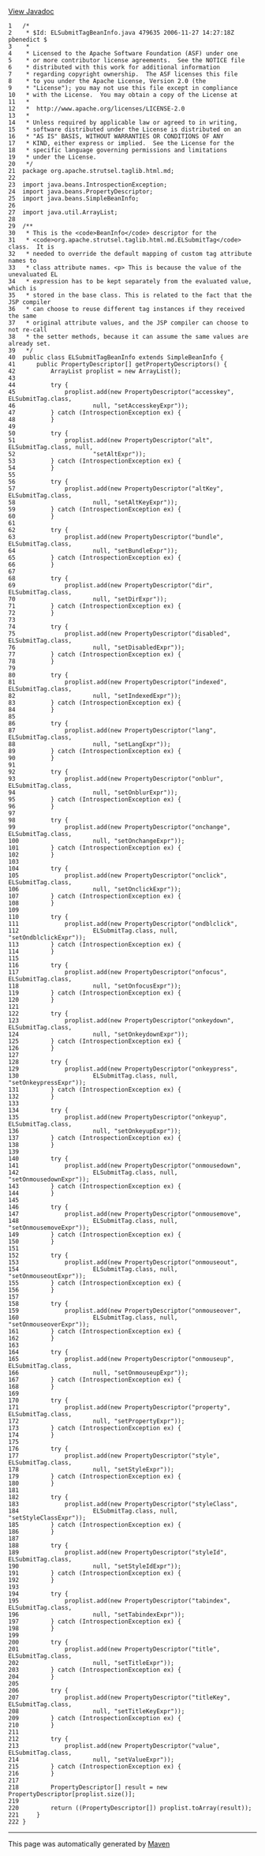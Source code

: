 [View Javadoc](../../../../../../apidocs/org/apache/strutsel/taglib.html.md/ELSubmitTagBeanInfo.html)


    1   /*
    2    * $Id: ELSubmitTagBeanInfo.java 479635 2006-11-27 14:27:18Z pbenedict $
    3    *
    4    * Licensed to the Apache Software Foundation (ASF) under one
    5    * or more contributor license agreements.  See the NOTICE file
    6    * distributed with this work for additional information
    7    * regarding copyright ownership.  The ASF licenses this file
    8    * to you under the Apache License, Version 2.0 (the
    9    * "License"); you may not use this file except in compliance
    10   * with the License.  You may obtain a copy of the License at
    11   *
    12   *  http://www.apache.org/licenses/LICENSE-2.0
    13   *
    14   * Unless required by applicable law or agreed to in writing,
    15   * software distributed under the License is distributed on an
    16   * "AS IS" BASIS, WITHOUT WARRANTIES OR CONDITIONS OF ANY
    17   * KIND, either express or implied.  See the License for the
    18   * specific language governing permissions and limitations
    19   * under the License.
    20   */
    21  package org.apache.strutsel.taglib.html.md;
    22  
    23  import java.beans.IntrospectionException;
    24  import java.beans.PropertyDescriptor;
    25  import java.beans.SimpleBeanInfo;
    26  
    27  import java.util.ArrayList;
    28  
    29  /**
    30   * This is the <code>BeanInfo</code> descriptor for the
    31   * <code>org.apache.strutsel.taglib.html.md.ELSubmitTag</code> class.  It is
    32   * needed to override the default mapping of custom tag attribute names to
    33   * class attribute names. <p> This is because the value of the unevaluated EL
    34   * expression has to be kept separately from the evaluated value, which is
    35   * stored in the base class. This is related to the fact that the JSP compiler
    36   * can choose to reuse different tag instances if they received the same
    37   * original attribute values, and the JSP compiler can choose to not re-call
    38   * the setter methods, because it can assume the same values are already set.
    39   */
    40  public class ELSubmitTagBeanInfo extends SimpleBeanInfo {
    41      public PropertyDescriptor[] getPropertyDescriptors() {
    42          ArrayList proplist = new ArrayList();
    43  
    44          try {
    45              proplist.add(new PropertyDescriptor("accesskey", ELSubmitTag.class,
    46                      null, "setAccesskeyExpr"));
    47          } catch (IntrospectionException ex) {
    48          }
    49  
    50          try {
    51              proplist.add(new PropertyDescriptor("alt", ELSubmitTag.class, null,
    52                      "setAltExpr"));
    53          } catch (IntrospectionException ex) {
    54          }
    55  
    56          try {
    57              proplist.add(new PropertyDescriptor("altKey", ELSubmitTag.class,
    58                      null, "setAltKeyExpr"));
    59          } catch (IntrospectionException ex) {
    60          }
    61  
    62          try {
    63              proplist.add(new PropertyDescriptor("bundle", ELSubmitTag.class,
    64                      null, "setBundleExpr"));
    65          } catch (IntrospectionException ex) {
    66          }
    67  
    68          try {
    69              proplist.add(new PropertyDescriptor("dir", ELSubmitTag.class,
    70                      null, "setDirExpr"));
    71          } catch (IntrospectionException ex) {
    72          }
    73  
    74          try {
    75              proplist.add(new PropertyDescriptor("disabled", ELSubmitTag.class,
    76                      null, "setDisabledExpr"));
    77          } catch (IntrospectionException ex) {
    78          }
    79  
    80          try {
    81              proplist.add(new PropertyDescriptor("indexed", ELSubmitTag.class,
    82                      null, "setIndexedExpr"));
    83          } catch (IntrospectionException ex) {
    84          }
    85  
    86          try {
    87              proplist.add(new PropertyDescriptor("lang", ELSubmitTag.class,
    88                      null, "setLangExpr"));
    89          } catch (IntrospectionException ex) {
    90          }
    91  
    92          try {
    93              proplist.add(new PropertyDescriptor("onblur", ELSubmitTag.class,
    94                      null, "setOnblurExpr"));
    95          } catch (IntrospectionException ex) {
    96          }
    97  
    98          try {
    99              proplist.add(new PropertyDescriptor("onchange", ELSubmitTag.class,
    100                     null, "setOnchangeExpr"));
    101         } catch (IntrospectionException ex) {
    102         }
    103 
    104         try {
    105             proplist.add(new PropertyDescriptor("onclick", ELSubmitTag.class,
    106                     null, "setOnclickExpr"));
    107         } catch (IntrospectionException ex) {
    108         }
    109 
    110         try {
    111             proplist.add(new PropertyDescriptor("ondblclick",
    112                     ELSubmitTag.class, null, "setOndblclickExpr"));
    113         } catch (IntrospectionException ex) {
    114         }
    115 
    116         try {
    117             proplist.add(new PropertyDescriptor("onfocus", ELSubmitTag.class,
    118                     null, "setOnfocusExpr"));
    119         } catch (IntrospectionException ex) {
    120         }
    121 
    122         try {
    123             proplist.add(new PropertyDescriptor("onkeydown", ELSubmitTag.class,
    124                     null, "setOnkeydownExpr"));
    125         } catch (IntrospectionException ex) {
    126         }
    127 
    128         try {
    129             proplist.add(new PropertyDescriptor("onkeypress",
    130                     ELSubmitTag.class, null, "setOnkeypressExpr"));
    131         } catch (IntrospectionException ex) {
    132         }
    133 
    134         try {
    135             proplist.add(new PropertyDescriptor("onkeyup", ELSubmitTag.class,
    136                     null, "setOnkeyupExpr"));
    137         } catch (IntrospectionException ex) {
    138         }
    139 
    140         try {
    141             proplist.add(new PropertyDescriptor("onmousedown",
    142                     ELSubmitTag.class, null, "setOnmousedownExpr"));
    143         } catch (IntrospectionException ex) {
    144         }
    145 
    146         try {
    147             proplist.add(new PropertyDescriptor("onmousemove",
    148                     ELSubmitTag.class, null, "setOnmousemoveExpr"));
    149         } catch (IntrospectionException ex) {
    150         }
    151 
    152         try {
    153             proplist.add(new PropertyDescriptor("onmouseout",
    154                     ELSubmitTag.class, null, "setOnmouseoutExpr"));
    155         } catch (IntrospectionException ex) {
    156         }
    157 
    158         try {
    159             proplist.add(new PropertyDescriptor("onmouseover",
    160                     ELSubmitTag.class, null, "setOnmouseoverExpr"));
    161         } catch (IntrospectionException ex) {
    162         }
    163 
    164         try {
    165             proplist.add(new PropertyDescriptor("onmouseup", ELSubmitTag.class,
    166                     null, "setOnmouseupExpr"));
    167         } catch (IntrospectionException ex) {
    168         }
    169 
    170         try {
    171             proplist.add(new PropertyDescriptor("property", ELSubmitTag.class,
    172                     null, "setPropertyExpr"));
    173         } catch (IntrospectionException ex) {
    174         }
    175 
    176         try {
    177             proplist.add(new PropertyDescriptor("style", ELSubmitTag.class,
    178                     null, "setStyleExpr"));
    179         } catch (IntrospectionException ex) {
    180         }
    181 
    182         try {
    183             proplist.add(new PropertyDescriptor("styleClass",
    184                     ELSubmitTag.class, null, "setStyleClassExpr"));
    185         } catch (IntrospectionException ex) {
    186         }
    187 
    188         try {
    189             proplist.add(new PropertyDescriptor("styleId", ELSubmitTag.class,
    190                     null, "setStyleIdExpr"));
    191         } catch (IntrospectionException ex) {
    192         }
    193 
    194         try {
    195             proplist.add(new PropertyDescriptor("tabindex", ELSubmitTag.class,
    196                     null, "setTabindexExpr"));
    197         } catch (IntrospectionException ex) {
    198         }
    199 
    200         try {
    201             proplist.add(new PropertyDescriptor("title", ELSubmitTag.class,
    202                     null, "setTitleExpr"));
    203         } catch (IntrospectionException ex) {
    204         }
    205 
    206         try {
    207             proplist.add(new PropertyDescriptor("titleKey", ELSubmitTag.class,
    208                     null, "setTitleKeyExpr"));
    209         } catch (IntrospectionException ex) {
    210         }
    211 
    212         try {
    213             proplist.add(new PropertyDescriptor("value", ELSubmitTag.class,
    214                     null, "setValueExpr"));
    215         } catch (IntrospectionException ex) {
    216         }
    217 
    218         PropertyDescriptor[] result = new PropertyDescriptor[proplist.size()];
    219 
    220         return ((PropertyDescriptor[]) proplist.toArray(result));
    221     }
    222 }

------------------------------------------------------------------------

This page was automatically generated by [Maven](http://maven.apache.org/)
